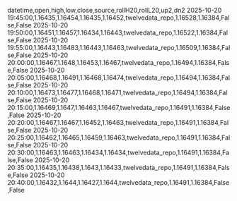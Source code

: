 datetime,open,high,low,close,source,rollH20,rollL20,up2,dn2
2025-10-20 19:45:00,1.16435,1.16454,1.16435,1.16452,twelvedata_repo,1.16528,1.16384,False,False
2025-10-20 19:50:00,1.16451,1.16457,1.16434,1.16443,twelvedata_repo,1.16522,1.16384,False,False
2025-10-20 19:55:00,1.16443,1.16483,1.16443,1.16463,twelvedata_repo,1.16509,1.16384,False,False
2025-10-20 20:00:00,1.16467,1.1648,1.16453,1.16467,twelvedata_repo,1.16494,1.16384,False,False
2025-10-20 20:05:00,1.16468,1.16491,1.16468,1.16474,twelvedata_repo,1.16494,1.16384,False,False
2025-10-20 20:10:00,1.16473,1.16477,1.16468,1.16471,twelvedata_repo,1.16494,1.16384,False,False
2025-10-20 20:15:00,1.16469,1.1647,1.16463,1.16467,twelvedata_repo,1.16491,1.16384,False,False
2025-10-20 20:20:00,1.16467,1.16467,1.16452,1.16463,twelvedata_repo,1.16491,1.16384,False,False
2025-10-20 20:25:00,1.16462,1.16465,1.16459,1.16463,twelvedata_repo,1.16491,1.16384,False,False
2025-10-20 20:30:00,1.16463,1.16463,1.16434,1.16434,twelvedata_repo,1.16491,1.16384,False,False
2025-10-20 20:35:00,1.16435,1.16438,1.1643,1.16433,twelvedata_repo,1.16491,1.16384,False,False
2025-10-20 20:40:00,1.16432,1.1644,1.16427,1.1644,twelvedata_repo,1.16491,1.16384,False,False
